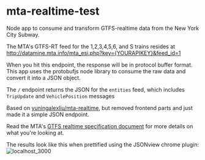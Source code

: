 # mta-realtime-test
Node app to consume and transform GTFS-realtime data from the New York City Subway.  

The MTA's GTFS-RT feed for the 1,2,3,4,5,6, and S trains resides at http://datamine.mta.info/mta_esi.php?key={YOURAPIKEY}&feed_id=1 

When you hit this endpoint, the response will be in protocol buffer format.  This app uses the protobufjs node library to consume the raw data and convert it into a JSON object.

The `/` endpoint returns the JSON for the `entities` feed, which includes `TripUpdate` and `VehiclePosition` messages

Based on [yuningalexliu/mta-realtime](https://github.com/yuningalexliu/mta-realtime), but removed frontend parts and just made it a simple JSON endpoint.

Read the MTA's [GTFS realtime specification document](http://datamine.mta.info/sites/all/files/pdfs/GTFS-Realtime-NYC-Subway%20version%201%20dated%207%20Sep.pdf) for more details on what you're looking at.

The results look like this when prettified using the JSONview chrome plugin:
![localhost_3000](https://cloud.githubusercontent.com/assets/1833820/9156029/cfe53bbe-3e99-11e5-8b33-f29992d0119d.png)
